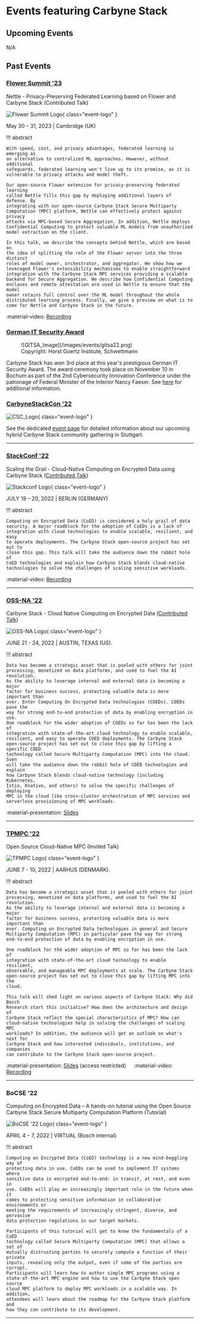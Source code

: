 # Events featuring Carbyne Stack

## Upcoming Events

N/A

## Past Events

### [Flower Summit '23][flower23]

<span class="event-title">Nettle - Privacy-Preserving Federated Learning based
on Flower and Carbyne Stack (Contributed Talk)</span>

![Flower Summit Logo](/images/events/flowersummit23.avif){ class="event-logo" }

May 30 – 31, 2023 | Cambridge (UK)

!!! abstract

    With speed, cost, and privacy advantages, federated learning is emerging as
    an alternative to centralized ML approaches. However, without additional
    safeguards, federated learning won't live up to its promise, as it is
    vulnerable to privacy attacks and model theft.

    Our open-source Flower extension for privacy-preserving federated learning
    called Nettle fills this gap by deploying additional layers of defense. By
    integrating with our open-source Carbyne Stack Secure Multiparty
    Computation (MPC) platform, Nettle can effectively protect against privacy
    attacks via MPC-based Secure Aggregation. In addition, Nettle deploys
    Confidential Computing to protect valuable ML models from unauthorized
    model extraction on the client.

    In this talk, we describe the concepts behind Nettle, which are based on
    the idea of splitting the role of the Flower server into the three distinct
    roles of model owner, orchestrator, and aggregator. We show how we
    leveraged Flower's extensibility mechanisms to enable straightforward
    integration with the Carbyne Stack MPC services providing a scalable
    backend for Secure Aggregation. We describe how Confidential Computing
    enclaves and remote attestation are used in Nettle to ensure that the model
    owner retains full control over the ML model throughout the whole
    distributed learning process. Finally, we give a preview on what is to
    come for Nettle and Carbyne Stack in the future.

:material-video: [Recording](https://youtu.be/jtqMTbf77E8)

[flower23]: https://flower.dev/conf/flower-summit-2023/

### [German IT Security Award][gitsa22]

<figure markdown>
  ![GITSA_Image](/images/events/gitsa22.png)
  <figcaption>Copyright: Horst Goertz Institute, Schwettmann</figcaption>
</figure>

Carbyne Stack has won 3rd place at this year's prestigious German IT Security
Award. The award ceremony took place on November 10 in Bochum as part of the 2nd
Cybersecurity Innovation Conference under the patronage of Federal Minister of
the Interior Nancy Faeser. See [here][gitsa22] for additional information.

### [CarbyneStackCon '22][csc22]

![CSC_Logo](/images/events/csc/csc22-logo-no-dates.png){ class="event-logo" }

See the dedicated [event page][csc22] for detailed information about our
upcoming hybrid Carbyne Stack community gathering in Stuttgart.

---

### [StackConf '22][stackconf22]

<span class="event-title">Scaling the Grail - Cloud-Native Computing on
Encrypted Data using Carbyne Stack ([Contributed Talk][stackconf22-talk])</span>

![Stackconf Logo](/images/events/stackconf22.png){ class="event-logo" }

JULY 19 – 20, 2022 | BERLIN (GERMANY)

!!! abstract

    Computing on Encrypted Data (CoED) is considered a holy grail of data
    security. A major roadblock for the adoption of CoEDs is a lack of
    integration with cloud technologies to enable scalable, resilient, and easy
    to operate deployments. The Carbyne Stack open-source project has set out to
    close this gap. This talk will take the audience down the rabbit hole of
    CoED technologies and explain how Carbyne Stack blends cloud-native
    technologies to solve the challenges of scaling sensitive workloads.

:material-video: [Recording](https://www.youtube.com/watch?v=0ELrWOaDZq8)

---

### [OSS-NA '22][ossna22]

<span class="event-title">Carbyne Stack - Cloud Native Computing on Encrypted
Data ([Contributed Talk][ossna22-talk])</span>

![OSS-NA Logo](/images/events/ossna22.svg){ class="event-logo" }

JUNE 21 - 24, 2022 | AUSTIN, TEXAS (US).

!!! abstract

    Data has become a strategic asset that is pooled with others for joint
    processing, monetized on data platforms, and used to fuel the AI revolution.
    As the ability to leverage internal and external data is becoming a major
    factor for business success, protecting valuable data is more important than
    ever. Enter Computing On Encrypted Data technologies (COEDs). COEDs pave the
    way for strong end-to-end protection of data by enabling encryption in use.
    One roadblock for the wider adoption of COEDs so far has been the lack of
    integration with state-of-the-art cloud technology to enable scalable,
    resilient, and easy to operate COED deployments. The Carbyne Stack
    open-source project has set out to close this gap by lifting a specific COED
    technology called Secure Multiparty Computation (MPC) into the cloud. Sven
    will take the audience down the rabbit hole of COED technologies and explain
    how Carbyne Stack blends cloud-native technology (including Kubernetes,
    Istio, Knative, and others) to solve the specific challenges of deploying
    MPC in the cloud like cross-cluster orchestration of MPC services and
    serverless provisioning of MPC workloads.

:material-presentation: [Slides](https://static.sched.com/hosted_files/ossna2022/6b/20220623%20Carbyne%20Stack%20-%20Cloud%20Native%20Computing%20on%20Encrypted%20Data.pdf)

---

### [TPMPC '22][tpmpc22]

<span class="event-title">Open Source Cloud-Native MPC (Invited Talk)</span>

![TPMPC Logo](/images/events/tpmpc22.png){ class="event-logo" }

JUNE 7 - 10, 2022 | AARHUS (DENMARK).

!!! abstract

    Data has become a strategic asset that is pooled with others for joint
    processing, monetized on data platforms, and used to fuel the AI revolution.
    As the ability to leverage internal and external data is becoming a major
    factor for business success, protecting valuable data is more important than
    ever. Computing on Encrypted Data technologies in general and Secure
    Multiparty Computation (MPC) in particular pave the way for strong
    end-to-end protection of data by enabling encryption in use.

    One roadblock for the wider adoption of MPC so far has been the lack of
    integration with state-of-the-art cloud technology to enable resilient,
    observable, and manageable MPC deployments at scale. The Carbyne Stack
    open-source project has set out to close this gap by lifting MPC into the
    cloud.

    This talk will shed light on various aspects of Carbyne Stack: Why did Bosch
    Research start this initiative? How does the architecture and design of
    Carbyne Stack reflect the special characteristics of MPC? How can
    cloud-native technologies help in solving the challenges of scaling MPC
    workloads? In addition, the audience will get an outlook on what's next for
    Carbyne Stack and how interested individuals, institutions, and companies
    can contribute to the Carbyne Stack open-source project.

:material-presentation: [Slides](https://drive.google.com/drive/folders/1VxyRM8hkCcm7Sx7Fz4VDHdhPVOhoHc_G)
(access restricted) &emsp;
:material-video: [Recording](https://www.youtube.com/watch?v=IeI3Lb0xVgg)

---

### BoCSE '22

<span class="event-title">Computing on Encrypted Data – A hands-on tutorial
using the Open Source Carbyne Stack Secure Multiparty Computation Platform
(Tutorial)</span>

![BoCSE '22 Logo](/images/events/bocse22.png){ class="event-logo" }

APRIL 4 – 7, 2022 | VIRTUAL (Bosch internal)

!!! abstract

    Computing on Encrypted Data (CoED) technology is a new mind-boggling way of
    protecting data in use. CoEDs can be used to implement IT systems where
    sensitive data is encrypted end-to-end: in transit, at rest, and even in
    use. CoEDs will play an increasingly important role in the future when it
    comes to protecting sensitive information in collaborative environments or
    meeting the requirements of increasingly stringent, diverse, and pervasive
    data protection regulations in our target markets.

    Participants of this tutorial will get to know the fundamentals of a CoED
    technology called Secure Multiparty Computation (MPC) that allows a set of
    mutually distrusting parties to securely compute a function of their private
    inputs, revealing only the output, even if some of the parties are corrupt.
    Participants will learn how to author simple MPC programs using a
    state-of-the-art MPC engine and how to use the Carbyne Stack open source
    cloud MPC platform to deploy MPC workloads in a scalable way. In addition,
    attendees will learn about the roadmap for the Carbyne Stack platform and
    how they can contribute to its development.

---

[gitsa22]: https://www.deutscher-it-sicherheitspreis.de/
[csc22]: /community/events/csc22/
[tpmpc22]: https://www.multipartycomputation.com/tpmpc-2022
[ossna22]: https://events.linuxfoundation.org/open-source-summit-north-america/
[ossna22-talk]: https://sched.co/11NhT
[stackconf22]: https://stackconf.eu/
[stackconf22-talk]: https://stackconf.eu/talks/scaling-the-grail-cloud-native-computing-on-encrypted-data-using-carbyne-stack/
